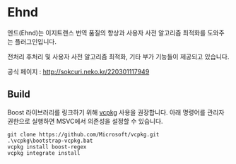
# Ehnd
엔드(Ehnd)는 이지트랜스 번역 품질의 향상과 사용자 사전 알고리즘 최적화를 도와주는 플러그인입니다.

전처리 후처리 및 사용자 사전 알고리즘 최적화, 기타 부가 기능들이 제공되고 있습니다.

공식 페이지 : http://sokcuri.neko.kr/220301117949

## Build
Boost 라이브러리를 링크하기 위해 [vcpkg](https://vcpkg.io/) 사용을 권장합니다.
아래 명령어를 관리자 권한으로 실행하면 MSVC에서 의존성을 설정할 수 있습니다.

```
git clone https://github.com/Microsoft/vcpkg.git
.\vcpkg\bootstrap-vcpkg.bat
vcpkg install boost-regex
vcpkg integrate install
```
